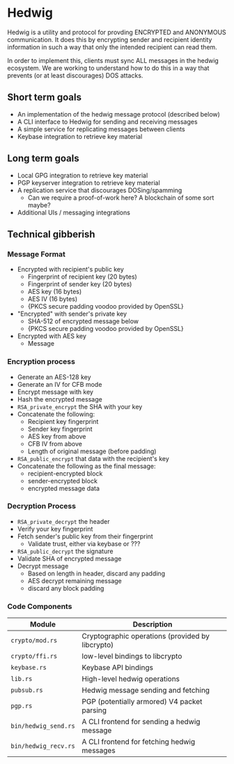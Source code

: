 # Hedwig

Hedwig is a utility and protocol for provding ENCRYPTED and ANONYMOUS
communication. It does this by encrypting sender and recipient
identity information in such a way that only the intended recipient
can read them.

In order to implement this, clients must sync ALL messages in the
hedwig ecosystem. We are working to understand how to do this in a way
that prevents (or at least discourages) DOS attacks.

## Short term goals

* An implementation of the hedwig message protocol (described below)
* A CLI interface to Hedwig for sending and receiving messages
* A simple service for replicating messages between clients
* Keybase integration to retrieve key material

## Long term goals

* Local GPG integration to retrieve key material
* PGP keyserver integration to retrieve key material
* A replication service that discourages DOSing/spamming
  * Can we require a proof-of-work here? A blockchain of some sort maybe?
* Additional UIs / messaging integrations

## Technical gibberish

### Message Format

* Encrypted with recipient's public key
  * Fingerprint of recipient key (20 bytes)
  * Fingerprint of sender key (20 bytes)
  * AES key (16 bytes)
  * AES IV (16 bytes)
  * {PKCS secure padding voodoo provided by OpenSSL}
* "Encrypted" with sender's private key
  * SHA-512 of encrypted message below
  * {PKCS secure padding voodoo provided by OpenSSL}
* Encrypted with AES key
  * Message

### Encryption process

* Generate an AES-128 key
* Generate an IV for CFB mode
* Encrypt message with key
* Hash the encrypted message 
* `RSA_private_encrypt` the SHA with your key
* Concatenate the following:
  * Recipient key fingerprint
  * Sender key fingerprint
  * AES key from above
  * CFB IV from above
  * Length of original message (before padding)
* `RSA_public_encrypt` that data with the recipient's key
* Concatenate the following as the final message:
  * recipient-encrypted block
  * sender-encrypted block
  * encrypted message data

### Decryption Process

* `RSA_private_decrypt` the header
* Verify your key fingerprint
* Fetch sender's public key from their fingerprint
  * Validate trust, either via keybase or ???
* `RSA_public_decrypt` the signature
* Validate SHA of encrypted message
* Decrypt message
  * Based on length in header, discard any padding
  * AES decrypt remaining message
  * discard any block padding

### Code Components

| Module | Description |
| ------ | ----------- |
| `crypto/mod.rs` | Cryptographic operations (provided by libcrypto) |
| `crypto/ffi.rs` | low-level bindings to libcrypto |
| `keybase.rs` | Keybase API bindings |
| `lib.rs` | High-level hedwig operations |
| `pubsub.rs` | Hedwig message sending and fetching |
| `pgp.rs` | PGP (potentially armored) V4 packet parsing |
| `bin/hedwig_send.rs` | A CLI frontend for sending a hedwig message |
| `bin/hedwig_recv.rs` | A CLI frontend for fetching hedwig messages |
